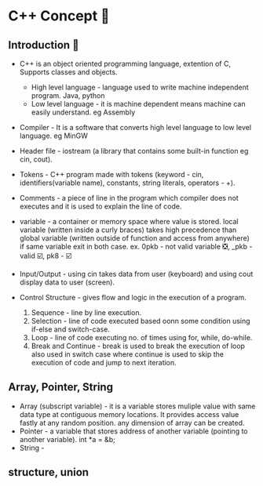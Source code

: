 # C++ Concept 🥇

## Introduction 🚿
* C++ is an object oriented programming language, extention of C, Supports classes and objects.
  * High level language - language used to write machine independent program. Java, python
  * Low level language - it is machine dependent means machine can easily understand. eg Assembly
* Compiler - It is a software that converts high level language to low level language. eg MinGW

* Header file - iostream (a library that contains some built-in function eg cin, cout).
* Tokens - C++ program made with tokens (keyword - cin, identifiers(variable name), constants, string literals, operators - +).
* Comments - a piece of line in the program which compiler does not executes and it is used to explain the line of code.
* variable - a container or memory space where value is stored. local variable (written inside a curly braces) takes high precedence than global variable (written outside of function and access from anywhere) if same variable exit in both case.
ex. 0pkb - not valid variable ❎, _pkb - valid ☑️, pk8 - ☑️

* Input/Output - using cin takes data from user (keyboard) and using cout display data to user (screen).
* Control Structure - gives flow and logic in the execution of a program.
    1. Sequence - line by line execution.
    2. Selection - line of code executed based oonn some condition using if-else and switch-case.
    3. Loop - line of code executing no. of times using for, while, do-while.           
    4. Break and Continue - break is used to break the execution of loop also used in switch case where continue is used to skip the execution of code and jump to next iteration.

## Array, Pointer, String
* Array (subscript variable) - it is a variable stores muliple value with same data type at contiguous memory locations. It provides access value fastly at any random position. any dimension of array can be created.
* Pointer - a variable that stores address of another variable (pointing to another variable). int *a = &b;
* String -

## structure, union


